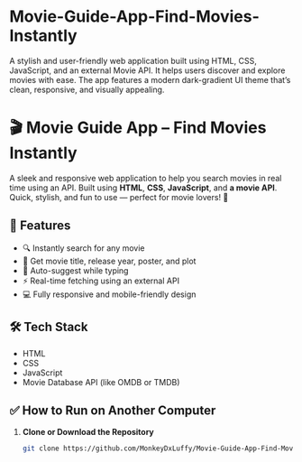 # Movie-Guide-App-Find-Movies-Instantly
A stylish and user-friendly web application built using HTML, CSS, JavaScript, and an external Movie API. It helps users discover and explore movies with ease. The app features a modern dark-gradient UI theme that’s clean, responsive, and visually appealing.


# 🎬 Movie Guide App – Find Movies Instantly

A sleek and responsive web application to help you search movies in real time using an API. Built using **HTML**, **CSS**, **JavaScript**, and **a movie API**.  
Quick, stylish, and fun to use — perfect for movie lovers! 🍿

## 🌟 Features

- 🔍 Instantly search for any movie
- 📄 Get movie title, release year, poster, and plot
- 🧠 Auto-suggest while typing
- ⚡ Real-time fetching using an external API
- 💻 Fully responsive and mobile-friendly design

## 🛠 Tech Stack

- HTML
- CSS
- JavaScript
- Movie Database API (like OMDB or TMDB)

## ✅ How to Run on Another Computer

1. **Clone or Download the Repository**
   ```bash
   git clone https://github.com/MonkeyDxLuffy/Movie-Guide-App-Find-Movies-Instantly.git


